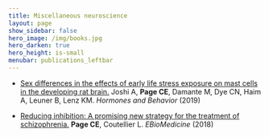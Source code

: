 ```yaml
---
title: Miscellaneous neuroscience
layout: page
show_sidebar: false
hero_image: /img/books.jpg
hero_darken: true
hero_height: is-small
menubar: publications_leftbar
---
```


* [Sex differences in the effects of early life stress exposure on mast cells in the developing rat brain.](https://www.ncbi.nlm.nih.gov/pubmed/31054843) Joshi A, **Page CE**, Damante M, Dye CN, Haim A, Leuner B, Lenz KM. _Hormones and Behavior_ (2019)

* [Reducing inhibition: A promising new strategy for the treatment of schizophrenia.](https://www.ncbi.nlm.nih.gov/pubmed/30131309) **Page CE**, Coutellier L. _EBioMedicine_ (2018)